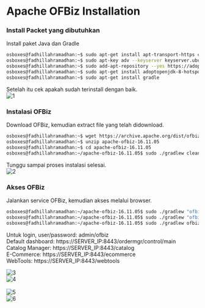 # Apache OFBiz Installation

### Install Packet yang dibutuhkan
Install paket Java dan Gradle
```bash
osboxes@fadhillahramadhan:~$ sudo apt-get install apt-transport-https ca-certificates wget dirmngr gnupg software-properties-common unzip -y
osboxes@fadhillahramadhan:~$ sudo apt-key adv --keyserver keyserver.ubuntu.com --recv-keys 8AC3B29174885C03
osboxes@fadhillahramadhan:~$ sudo add-apt-repository --yes https://adoptopenjdk.jfrog.io/adoptopenjdk/deb/
osboxes@fadhillahramadhan:~$ sudo apt-get install adoptopenjdk-8-hotspot -y
osboxes@fadhillahramadhan:~$ sudo apt-get install gradle
```

Setelah itu cek apakah sudah terinstall dengan baik.<br>
![1](gambar/instalasi/Installation_1.jpg)<br>

### Instalasi OFBiz
Download OFBiz, kemudian extract file yang telah didownload.
```bash
osboxes@fadhillahramadhan:~$ wget https://archive.apache.org/dist/ofbiz/apache-ofbiz-16.11.05.zip
osboxes@fadhillahramadhan:~$ unzip apache-ofbiz-16.11.05
osboxes@fadhillahramadhan:~$ cd apache-ofbiz-16.11.05
osboxes@fadhillahramadhan:~/apache-ofbiz-16.11.05$ sudo ./gradlew cleanAll loadDefault
```

Tunggu sampai proses instalasi selesai.<br>
![2](gambar/instalasi/Installation_2.jpg)<br>

### Akses OFBiz 
Jalankan service OFBiz, kemudian akses melalui browser. 
```bash
osboxes@fadhillahramadhan:~/apache-ofbiz-16.11.05$ sudo ./gradlew "ofbiz --load-data readers=seed"
osboxes@fadhillahramadhan:~/apache-ofbiz-16.11.05$ sudo ./gradlew "ofbiz --load-data readers=seed,seed-initial,ext"
osboxes@fadhillahramadhan:~/apache-ofbiz-16.11.05$ sudo ./gradlew ofbiz
```

Untuk login, user/password: admin/ofbiz<br>
Default dashboard: https://SERVER_IP:8443/ordermgr/control/main<br>
Catalog Manager: https://SERVER_IP:8443/catalog<br>
E-Commerce: https://SERVER_IP:8443/ecommerce<br>
WebTools: https://SERVER_IP:8443/webtools<br>

![3](gambar/instalasi/AksesOfbiz_1.jpg)<br>
![4](gambar/instalasi/AksesOfbiz_2.jpg)<br><br>
![5](gambar/instalasi/AksesOfbiz_3.jpg)<br>
![6](gambar/instalasi/AksesOfbiz_4.jpg)<br>

